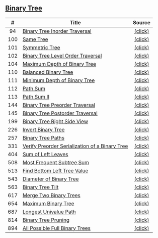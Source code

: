 ## [ Binary Tree](https://leetcode.com/tag/binary-tree/)
| # | Title | Source |
|:-:| ----- |:------:|
94 | [Binary Tree Inorder Traversal](https://leetcode.com/problems/binary-tree-inorder-traversal/) | [(click)](https://github.com/Artifiend/leetcode-csharp/blob/master/T:\leetcode-csharp\binary-tree.cs#L24)
100 | [Same Tree](https://leetcode.com/problems/same-tree/) | [(click)](https://github.com/Artifiend/leetcode-csharp/blob/master/T:\leetcode-csharp\binary-tree.cs#L45)
101 | [Symmetric Tree](https://leetcode.com/problems/symmetric-tree/) | [(click)](https://github.com/Artifiend/leetcode-csharp/blob/master/T:\leetcode-csharp\binary-tree.cs#L60)
102 | [Binary Tree Level Order Traversal](https://leetcode.com/problems/binary-tree-level-order-traversal/) | [(click)](https://github.com/Artifiend/leetcode-csharp/blob/master/T:\leetcode-csharp\binary-tree.cs#L82)
104 | [Maximum Depth of Binary Tree](https://leetcode.com/problems/maximum-depth-of-binary-tree/) | [(click)](https://github.com/Artifiend/leetcode-csharp/blob/master/T:\leetcode-csharp\binary-tree.cs#L148)
110 | [Balanced Binary Tree](https://leetcode.com/problems/balanced-binary-tree/) | [(click)](https://github.com/Artifiend/leetcode-csharp/blob/master/T:\leetcode-csharp\binary-tree.cs#L163)
111 | [Minimum Depth of Binary Tree](https://leetcode.com/problems/minimum-depth-of-binary-tree/) | [(click)](https://github.com/Artifiend/leetcode-csharp/blob/master/T:\leetcode-csharp\binary-tree.cs#L191)
112 | [Path Sum](https://leetcode.com/problems/path-sum/) | [(click)](https://github.com/Artifiend/leetcode-csharp/blob/master/T:\leetcode-csharp\binary-tree.cs#L208)
113 | [Path Sum II](https://leetcode.com/problems/path-sum-ii/) | [(click)](https://github.com/Artifiend/leetcode-csharp/blob/master/T:\leetcode-csharp\binary-tree.cs#L228)
144 | [Binary Tree Preorder Traversal](https://leetcode.com/problems/binary-tree-preorder-traversal/) | [(click)](https://github.com/Artifiend/leetcode-csharp/blob/master/T:\leetcode-csharp\binary-tree.cs#L257)
145 | [Binary Tree Postorder Traversal](https://leetcode.com/problems/binary-tree-postorder-traversal/) | [(click)](https://github.com/Artifiend/leetcode-csharp/blob/master/T:\leetcode-csharp\binary-tree.cs#L304)
199 | [Binary Tree Right Side View](https://leetcode.com/problems/binary-tree-right-side-view/) | [(click)](https://github.com/Artifiend/leetcode-csharp/blob/master/T:\leetcode-csharp\binary-tree.cs#L325)
226 | [Invert Binary Tree](https://leetcode.com/problems/invert-binary-tree/) | [(click)](https://github.com/Artifiend/leetcode-csharp/blob/master/T:\leetcode-csharp\binary-tree.cs#L350)
257 | [Binary Tree Paths](https://leetcode.com/problems/binary-tree-paths/) | [(click)](https://github.com/Artifiend/leetcode-csharp/blob/master/T:\leetcode-csharp\binary-tree.cs#L369)
331 | [Verify Preorder Serialization of a Binary Tree](https://leetcode.com/problems/verify-preorder-serialization-of-a-binary-tree/) | [(click)](https://github.com/Artifiend/leetcode-csharp/blob/master/T:\leetcode-csharp\binary-tree.cs#L400)
404 | [Sum of Left Leaves](https://leetcode.com/problems/sum-of-left-leaves/) | [(click)](https://github.com/Artifiend/leetcode-csharp/blob/master/T:\leetcode-csharp\binary-tree.cs#L424)
508 | [Most Frequent Subtree Sum](https://leetcode.com/problems/most-frequent-subtree-sum/) | [(click)](https://github.com/Artifiend/leetcode-csharp/blob/master/T:\leetcode-csharp\binary-tree.cs#L442)
513 | [Find Bottom Left Tree Value](https://leetcode.com/problems/find-bottom-left-tree-value/) | [(click)](https://github.com/Artifiend/leetcode-csharp/blob/master/T:\leetcode-csharp\binary-tree.cs#L470)
543 | [Diameter of Binary Tree](https://leetcode.com/problems/diameter-of-binary-tree/) | [(click)](https://github.com/Artifiend/leetcode-csharp/blob/master/T:\leetcode-csharp\binary-tree.cs#L497)
563 | [Binary Tree Tilt](https://leetcode.com/problems/binary-tree-tilt/) | [(click)](https://github.com/Artifiend/leetcode-csharp/blob/master/T:\leetcode-csharp\binary-tree.cs#L528)
617 | [Merge Two Binary Trees](https://leetcode.com/problems/merge-two-binary-trees/) | [(click)](https://github.com/Artifiend/leetcode-csharp/blob/master/T:\leetcode-csharp\binary-tree.cs#L560)
654 | [Maximum Binary Tree](https://leetcode.com/problems/maximum-binary-tree/) | [(click)](https://github.com/Artifiend/leetcode-csharp/blob/master/T:\leetcode-csharp\binary-tree.cs#L576)
687 | [Longest Univalue Path](https://leetcode.com/problems/longest-univalue-path/) | [(click)](https://github.com/Artifiend/leetcode-csharp/blob/master/T:\leetcode-csharp\binary-tree.cs#L600)
814 | [Binary Tree Pruning](https://leetcode.com/problems/binary-tree-pruning/) | [(click)](https://github.com/Artifiend/leetcode-csharp/blob/master/T:\leetcode-csharp\binary-tree.cs#L634)
894 | [All Possible Full Binary Trees](https://leetcode.com/problems/all-possible-full-binary-trees/) | [(click)](https://github.com/Artifiend/leetcode-csharp/blob/master/T:\leetcode-csharp\binary-tree.cs#L688)
